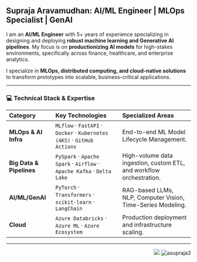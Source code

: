 ## Supraja Aravamudhan: AI/ML Engineer | MLOps Specialist | GenAI 

I am an **AI/ML Engineer** with 5+ years of experience specializing in designing and deploying **robust machine learning and Generative AI pipelines**. My focus is on **productionizing AI models** for high-stakes environments, specifically across finance, healthcare, and enterprise analytics.

I specialize in **MLOps, distributed computing, and cloud-native solutions** to transform prototypes into scalable, business-critical applications.

---
### 💻 Technical Stack & Expertise
| Category | Key Technologies | Specialized Areas |
| :--- | :--- | :--- |
| **MLOps & AI Infra** | `MLflow` · `FastAPI` · `Docker` · `Kubernetes (AKS)` · `GitHub Actions` | End-to-end ML Model Lifecycle Management. |
| **Big Data & Pipelines** | `PySpark` · `Apache Spark` · `Airflow` · `Apache Kafka` · `Delta Lake` | High-volume data ingestion, custom ETL, and workflow orchestration. |
| **AI/ML/GenAI** | `PyTorch` · `Transformers` · `scikit-learn` · `LangChain` | RAG-based LLMs, NLP, Computer Vision, Time-Series Modeling. |
| **Cloud** | `Azure Databricks` · `Azure ML` · `Azure Ecosystem` | Production deployment and infrastructure scaling. |

---
<p align="right"> <img src="https://hackatime-badge.hackclub.com/U091WBXJ59C/nlp-finance-forecast"/>
 <img src="https://komarev.com/ghpvc/?username=asupraja3&label=Profile%20views&color=0e75b6&style=flat" alt="asupraja3" />
</p>
